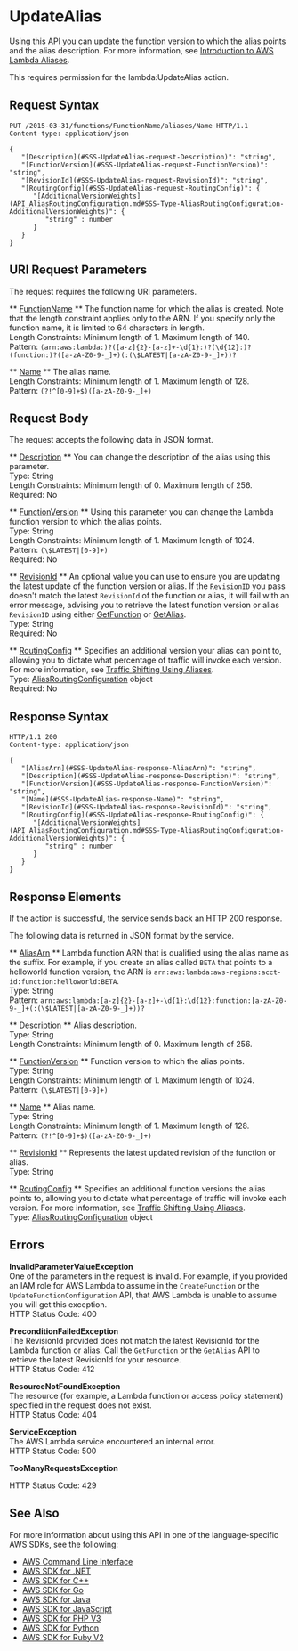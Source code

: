 # UpdateAlias<a name="API_UpdateAlias"></a>

Using this API you can update the function version to which the alias points and the alias description\. For more information, see [Introduction to AWS Lambda Aliases](https://docs.aws.amazon.com/lambda/latest/dg/aliases-intro.html)\.

This requires permission for the lambda:UpdateAlias action\.

## Request Syntax<a name="API_UpdateAlias_RequestSyntax"></a>

```
PUT /2015-03-31/functions/FunctionName/aliases/Name HTTP/1.1
Content-type: application/json

{
   "[Description](#SSS-UpdateAlias-request-Description)": "string",
   "[FunctionVersion](#SSS-UpdateAlias-request-FunctionVersion)": "string",
   "[RevisionId](#SSS-UpdateAlias-request-RevisionId)": "string",
   "[RoutingConfig](#SSS-UpdateAlias-request-RoutingConfig)": { 
      "[AdditionalVersionWeights](API_AliasRoutingConfiguration.md#SSS-Type-AliasRoutingConfiguration-AdditionalVersionWeights)": { 
         "string" : number 
      }
   }
}
```

## URI Request Parameters<a name="API_UpdateAlias_RequestParameters"></a>

The request requires the following URI parameters\.

 ** [FunctionName](#API_UpdateAlias_RequestSyntax) **   <a name="SSS-UpdateAlias-request-FunctionName"></a>
The function name for which the alias is created\. Note that the length constraint applies only to the ARN\. If you specify only the function name, it is limited to 64 characters in length\.  
Length Constraints: Minimum length of 1\. Maximum length of 140\.  
Pattern: `(arn:aws:lambda:)?([a-z]{2}-[a-z]+-\d{1}:)?(\d{12}:)?(function:)?([a-zA-Z0-9-_]+)(:(\$LATEST|[a-zA-Z0-9-_]+))?` 

 ** [Name](#API_UpdateAlias_RequestSyntax) **   <a name="SSS-UpdateAlias-request-Name"></a>
The alias name\.  
Length Constraints: Minimum length of 1\. Maximum length of 128\.  
Pattern: `(?!^[0-9]+$)([a-zA-Z0-9-_]+)` 

## Request Body<a name="API_UpdateAlias_RequestBody"></a>

The request accepts the following data in JSON format\.

 ** [Description](#API_UpdateAlias_RequestSyntax) **   <a name="SSS-UpdateAlias-request-Description"></a>
You can change the description of the alias using this parameter\.  
Type: String  
Length Constraints: Minimum length of 0\. Maximum length of 256\.  
Required: No

 ** [FunctionVersion](#API_UpdateAlias_RequestSyntax) **   <a name="SSS-UpdateAlias-request-FunctionVersion"></a>
Using this parameter you can change the Lambda function version to which the alias points\.  
Type: String  
Length Constraints: Minimum length of 1\. Maximum length of 1024\.  
Pattern: `(\$LATEST|[0-9]+)`   
Required: No

 ** [RevisionId](#API_UpdateAlias_RequestSyntax) **   <a name="SSS-UpdateAlias-request-RevisionId"></a>
An optional value you can use to ensure you are updating the latest update of the function version or alias\. If the `RevisionID` you pass doesn't match the latest `RevisionId` of the function or alias, it will fail with an error message, advising you to retrieve the latest function version or alias `RevisionID` using either [GetFunction](API_GetFunction.md) or [GetAlias](API_GetAlias.md)\.  
Type: String  
Required: No

 ** [RoutingConfig](#API_UpdateAlias_RequestSyntax) **   <a name="SSS-UpdateAlias-request-RoutingConfig"></a>
Specifies an additional version your alias can point to, allowing you to dictate what percentage of traffic will invoke each version\. For more information, see [Traffic Shifting Using Aliases](lambda-traffic-shifting-using-aliases.md)\.  
Type: [AliasRoutingConfiguration](API_AliasRoutingConfiguration.md) object  
Required: No

## Response Syntax<a name="API_UpdateAlias_ResponseSyntax"></a>

```
HTTP/1.1 200
Content-type: application/json

{
   "[AliasArn](#SSS-UpdateAlias-response-AliasArn)": "string",
   "[Description](#SSS-UpdateAlias-response-Description)": "string",
   "[FunctionVersion](#SSS-UpdateAlias-response-FunctionVersion)": "string",
   "[Name](#SSS-UpdateAlias-response-Name)": "string",
   "[RevisionId](#SSS-UpdateAlias-response-RevisionId)": "string",
   "[RoutingConfig](#SSS-UpdateAlias-response-RoutingConfig)": { 
      "[AdditionalVersionWeights](API_AliasRoutingConfiguration.md#SSS-Type-AliasRoutingConfiguration-AdditionalVersionWeights)": { 
         "string" : number 
      }
   }
}
```

## Response Elements<a name="API_UpdateAlias_ResponseElements"></a>

If the action is successful, the service sends back an HTTP 200 response\.

The following data is returned in JSON format by the service\.

 ** [AliasArn](#API_UpdateAlias_ResponseSyntax) **   <a name="SSS-UpdateAlias-response-AliasArn"></a>
Lambda function ARN that is qualified using the alias name as the suffix\. For example, if you create an alias called `BETA` that points to a helloworld function version, the ARN is `arn:aws:lambda:aws-regions:acct-id:function:helloworld:BETA`\.  
Type: String  
Pattern: `arn:aws:lambda:[a-z]{2}-[a-z]+-\d{1}:\d{12}:function:[a-zA-Z0-9-_]+(:(\$LATEST|[a-zA-Z0-9-_]+))?` 

 ** [Description](#API_UpdateAlias_ResponseSyntax) **   <a name="SSS-UpdateAlias-response-Description"></a>
Alias description\.  
Type: String  
Length Constraints: Minimum length of 0\. Maximum length of 256\.

 ** [FunctionVersion](#API_UpdateAlias_ResponseSyntax) **   <a name="SSS-UpdateAlias-response-FunctionVersion"></a>
Function version to which the alias points\.  
Type: String  
Length Constraints: Minimum length of 1\. Maximum length of 1024\.  
Pattern: `(\$LATEST|[0-9]+)` 

 ** [Name](#API_UpdateAlias_ResponseSyntax) **   <a name="SSS-UpdateAlias-response-Name"></a>
Alias name\.  
Type: String  
Length Constraints: Minimum length of 1\. Maximum length of 128\.  
Pattern: `(?!^[0-9]+$)([a-zA-Z0-9-_]+)` 

 ** [RevisionId](#API_UpdateAlias_ResponseSyntax) **   <a name="SSS-UpdateAlias-response-RevisionId"></a>
Represents the latest updated revision of the function or alias\.  
Type: String

 ** [RoutingConfig](#API_UpdateAlias_ResponseSyntax) **   <a name="SSS-UpdateAlias-response-RoutingConfig"></a>
Specifies an additional function versions the alias points to, allowing you to dictate what percentage of traffic will invoke each version\. For more information, see [Traffic Shifting Using Aliases](lambda-traffic-shifting-using-aliases.md)\.  
Type: [AliasRoutingConfiguration](API_AliasRoutingConfiguration.md) object

## Errors<a name="API_UpdateAlias_Errors"></a>

 **InvalidParameterValueException**   
One of the parameters in the request is invalid\. For example, if you provided an IAM role for AWS Lambda to assume in the `CreateFunction` or the `UpdateFunctionConfiguration` API, that AWS Lambda is unable to assume you will get this exception\.  
HTTP Status Code: 400

 **PreconditionFailedException**   
The RevisionId provided does not match the latest RevisionId for the Lambda function or alias\. Call the `GetFunction` or the `GetAlias` API to retrieve the latest RevisionId for your resource\.  
HTTP Status Code: 412

 **ResourceNotFoundException**   
The resource \(for example, a Lambda function or access policy statement\) specified in the request does not exist\.  
HTTP Status Code: 404

 **ServiceException**   
The AWS Lambda service encountered an internal error\.  
HTTP Status Code: 500

 **TooManyRequestsException**   
   
HTTP Status Code: 429

## See Also<a name="API_UpdateAlias_SeeAlso"></a>

For more information about using this API in one of the language\-specific AWS SDKs, see the following:
+  [AWS Command Line Interface](https://docs.aws.amazon.com/goto/aws-cli/lambda-2015-03-31/UpdateAlias) 
+  [AWS SDK for \.NET](https://docs.aws.amazon.com/goto/DotNetSDKV3/lambda-2015-03-31/UpdateAlias) 
+  [AWS SDK for C\+\+](https://docs.aws.amazon.com/goto/SdkForCpp/lambda-2015-03-31/UpdateAlias) 
+  [AWS SDK for Go](https://docs.aws.amazon.com/goto/SdkForGoV1/lambda-2015-03-31/UpdateAlias) 
+  [AWS SDK for Java](https://docs.aws.amazon.com/goto/SdkForJava/lambda-2015-03-31/UpdateAlias) 
+  [AWS SDK for JavaScript](https://docs.aws.amazon.com/goto/AWSJavaScriptSDK/lambda-2015-03-31/UpdateAlias) 
+  [AWS SDK for PHP V3](https://docs.aws.amazon.com/goto/SdkForPHPV3/lambda-2015-03-31/UpdateAlias) 
+  [AWS SDK for Python](https://docs.aws.amazon.com/goto/boto3/lambda-2015-03-31/UpdateAlias) 
+  [AWS SDK for Ruby V2](https://docs.aws.amazon.com/goto/SdkForRubyV2/lambda-2015-03-31/UpdateAlias) 